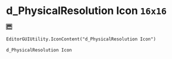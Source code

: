 # d_PhysicalResolution Icon `16x16`
<img src="/img/d_PhysicalResolution%20Icon.png" width=16 height=16>

``` CSharp
EditorGUIUtility.IconContent("d_PhysicalResolution Icon")
```
```
d_PhysicalResolution Icon
```
